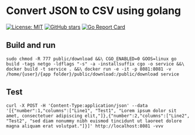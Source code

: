 # Convert JSON to CSV using golang

[![License: MIT](https://img.shields.io/badge/License-MIT-yellow.svg)](https://opensource.org/licenses/MIT)
[![GitHub stars](https://img.shields.io/github/stars/ship87/json-csv-converter-golang.svg)](https://github.com/ship87/json-csv-converter-golang/stargazers)
[![Go Report Card](https://goreportcard.com/badge/github.com/ship87/json-csv-converter-golang)](https://goreportcard.com/report/github.com/ship87/json-csv-converter-golang)

## Build and run

`sudo chmod -R 777 public/download &&\
CGO_ENABLED=0 GOOS=linux go build -tags netgo -ldflags "-s" -a -installsuffix cgo -o service &&\
 docker build -t service . &&\
  docker run -e -it -p 8081:8081 -v /home/{user}/{app folder}/public/download:/public/download service`

## Test

`curl -X POST -H 'Content-Type:application/json' --data '[{"number":1,"columns":["Line1", "Test1", "Lorem ipsum dolor sit amet, consectetuer adipiscing elit,"]},{"number":2,"columns":["Line2", "Test2", "sed diam nonummy nibh euismod tincidunt ut laoreet dolore magna aliquam erat volutpat."]}]' http://localhost:8081 -vvv`
